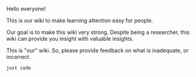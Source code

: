 Hello everyone!  

This is our wiki to make learning attention easy for people.   

Our goal is to make this wiki very strong. Despite being a researcher, this wiki can provide you insight with valuable insights.   

This is "our" wiki. So, please provide feedback on what is inadequate, or incorrect.  

```
just code
```
